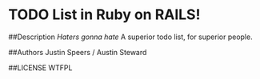 TODO List in Ruby on RAILS!
=====

##Description
*Haters gonna hate*
A superior todo list, for superior people.

##Authors
Justin Speers / Austin Steward

##LICENSE
WTFPL
